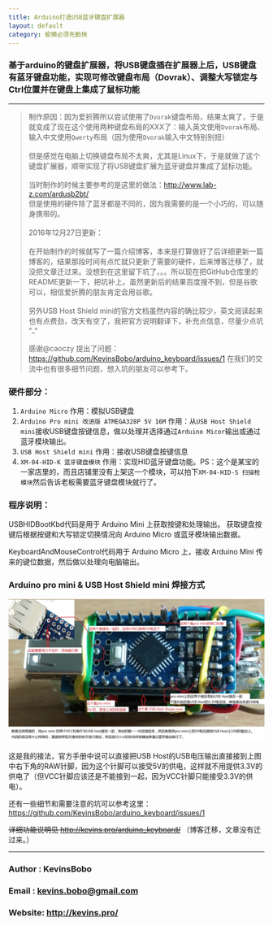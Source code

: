 ```yaml
---
title: Arduino打造USB蓝牙键盘扩展器
layout: default
category: 偷懒必须先勤快
---
```


### 基于arduino的键盘扩展器，将USB键盘插在扩展器上后，USB键盘有蓝牙键盘功能，实现可修改键盘布局（Dovrak）、调整大写锁定与Ctrl位置并在键盘上集成了鼠标功能

---

> 制作原因：因为爱折腾所以尝试使用了`Dvorak`键盘布局，结果太爽了，于是就变成了现在这个使用两种键盘布局的XXX了：输入英文使用`Dvorak`布局、输入中文使用`Qwerty`布局（因为使用`Dvorak`输入中文特别别扭）<br><br>
但是感觉在电脑上切换键盘布局不太爽，尤其是Linux下，于是就做了这个键盘扩展器，顺带实现了将USB键盘扩展为蓝牙键盘并集成了鼠标功能。<br><br>
> 当时制作的时候主要参考的是这里的做法：http://www.lab-z.com/ardusb2bt/<br>
但是使用的硬件除了蓝牙都是不同的，因为我需要的是一个小巧的，可以随身携带的。<br><br>
> 2016年12月27日更新：<br><br>
在开始制作的时候就写了一篇介绍博客，本来是打算做好了后详细更新一篇博客的，结果那段时间有点忙就只更新了需要的硬件，后来博客迁移了，就没把文章迁过来。没想到在这里留下坑了。。。所以现在把GitHub仓库里的README更新一下，把坑补上。虽然更新后的结果百度搜不到，但是谷歌可以，相信爱折腾的朋友肯定会用谷歌。<br><br>
另外USB Host Shield mini的官方文档虽然内容的确比较少，英文阅读起来也有点费劲，改天有空了，我把官方说明翻译下，补充点信息，尽量少点坑^_^<br><br>
感谢@caoczy 提出了问题：https://github.com/KevinsBobo/arduino_keyboard/issues/1 在我们的交流中也有很多细节问题，想入坑的朋友可以参考下。


### 硬件部分：
1. `Arduino Micro` 作用：模拟USB键盘
2. `Arduino Pro mini 改进版 ATMEGA328P 5V 16M` 作用：从`USB Host Shield mini`接收USB键盘按键信息，做以处理并选择通过`Arduino Micor`输出或通过蓝牙模块输出。
3. `USB Host Shield mini` 作用：接收USB键盘按键信息
4. `XM-04-HID-K 蓝牙键盘模块` 作用：实现HID蓝牙键盘功能。PS：这个是某宝的一家店里的，而且店铺里没有上架这一个模块，可以拍下`XM-04-HID-S 扫描枪模块`然后告诉老板需要蓝牙键盘模块就行了。

### 程序说明：
USBHIDBootKbd代码是用于 Arduino Mini 上获取按键和处理输出。
获取键盘按键后根据按键和大写锁定切换情况向 Arduino Micro 或蓝牙模块输出数据。

KeyboardAndMouseControl代码用于 Arduino Micro 上，接收 Arduino Mini 传来的键位数据，然后做以处理向电脑输出。

### Arduino pro mini & USB Host Shield mini 焊接方式
<img src="https://raw.githubusercontent.com/KevinsBobo/arduino_keyboard/master/pro_mini_usb_host_焊接方式.jpg" whdth="100%"/>

这是我的接法，官方手册中说可以直接把USB Host的USB电压输出直接接到上图中右下角的RAW针脚，因为这个针脚可以接受5V的供电，这样就不用提供3.3V的供电了（但VCC针脚应该还是不能接到一起，因为VCC针脚只能接受3.3V的供电）。

还有一些细节和需要注意的坑可以参考这里：https://github.com/KevinsBobo/arduino_keyboard/issues/1

~~详细功能说明见 http://kevins.pro/arduino_keyboard/~~ （博客迁移，文章没有迁过来。）

---

### Author : KevinsBobo
### Email  : kevins.bobo@gmail.com
### Website: http://kevins.pro/
